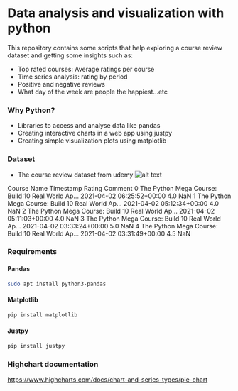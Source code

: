 # Data analysis and visualization with python     
This repository contains some scripts that help exploring a course review dataset and getting some insights such as: 
- Top rated courses: Average ratings per course
- Time series analysis: rating by period
- Positive and negative reviews
- What day of the week are people the happiest...etc 

### Why Python? 
- Libraries to access and analyse data like pandas
- Creating interactive charts in a web app using justpy      
- Creating simple visualization plots using matplotlib 


### Dataset
- The course review dataset from udemy 
![alt text](http://url/to/img.png)


Course Name	Timestamp	Rating	Comment
0	The Python Mega Course: Build 10 Real World Ap...	2021-04-02 06:25:52+00:00	4.0	NaN
1	The Python Mega Course: Build 10 Real World Ap...	2021-04-02 05:12:34+00:00	4.0	NaN
2	The Python Mega Course: Build 10 Real World Ap...	2021-04-02 05:11:03+00:00	4.0	NaN
3	The Python Mega Course: Build 10 Real World Ap...	2021-04-02 03:33:24+00:00	5.0	NaN
4	The Python Mega Course: Build 10 Real World Ap...	2021-04-02 03:31:49+00:00	4.5	NaN

### Requirements


#### Pandas
```bash
sudo apt install python3-pandas
```

#### Matplotlib
```bash 
pip install matplotlib
```
#### Justpy
```bash 
pip install justpy

```
### Highchart documentation

https://www.highcharts.com/docs/chart-and-series-types/pie-chart 
